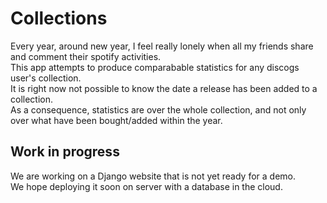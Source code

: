 # Collections

Every year, around new year, I feel really lonely when all my friends share and comment their spotify activities. <br>
This app attempts to produce comparabable statistics for any discogs user's collection.<br>
It is right now not possible to know the date a release has been added to a collection. <br>
As a consequence, statistics are over the whole collection, and not only over what have been bought/added within the year. <br>

## Work in progress

We are working on a Django website that is not yet ready for a demo.<br> 
We hope deploying it soon on server with a database in the cloud.


